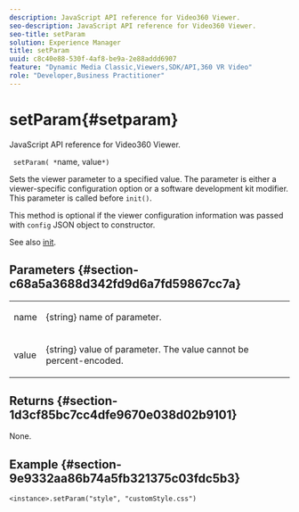```yaml
---
description: JavaScript API reference for Video360 Viewer.
seo-description: JavaScript API reference for Video360 Viewer.
seo-title: setParam
solution: Experience Manager
title: setParam
uuid: c8c40e88-530f-4af8-be9a-2e88addd6907
feature: "Dynamic Media Classic,Viewers,SDK/API,360 VR Video"
role: "Developer,Business Practitioner"
---
```


# setParam{#setparam}

JavaScript API reference for Video360 Viewer.

 ` setParam( *`name, value`*)`

Sets the viewer parameter to a specified value. The parameter is either a viewer-specific configuration option or a software development kit modifier. This parameter is called before `init()`.

This method is optional if the viewer configuration information was passed with `config` JSON object to constructor.

See also [init](../../../c-html5-aem-asset-viewers/c-html5-aem-video360/c-html5-aem-video360-javascriptapiref/r-html5-aem-video360-javascriptapiref-init.md#reference-aee94dd92a28410784f7a1792e28683b).

## Parameters {#section-c68a5a3688d342fd9d6a7fd59867cc7a}

<table id="table_896DFF34A68A403DB93A6D597461A573"> 
 <tbody> 
  <tr> 
   <td colname="col1"> <p> <span class="codeph"> <span class="varname"> name </span> </span> </p> </td> 
   <td colname="col2"> <p> <span class="codeph"> {string} </span> name of parameter. </p> </td> 
  </tr> 
  <tr> 
   <td colname="col1"> <p> <span class="codeph"> <span class="varname"> value </span> </span> </p> </td> 
   <td colname="col2"> <p> <span class="codeph"> {string} </span> value of parameter. The value cannot be percent-encoded. </p> </td> 
  </tr> 
 </tbody> 
</table>

## Returns {#section-1d3cf85bc7cc4dfe9670e038d02b9101}

None.

## Example {#section-9e9332aa86b74a5fb321375c03fdc5b3}

```
<instance>.setParam("style", "customStyle.css")
```

